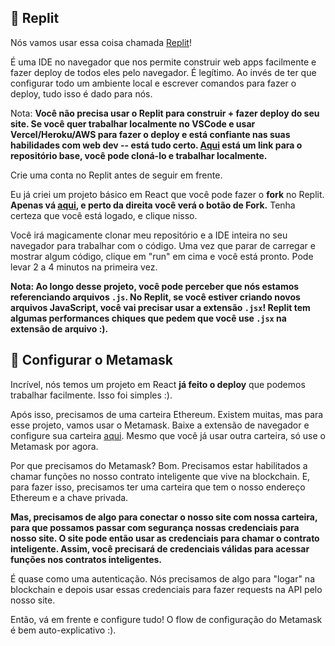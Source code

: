 ## 🤯 Replit

Nós vamos usar essa coisa chamada  [Replit](https://replit.com/~)!

É uma IDE no navegador que nos permite construir web apps facilmente e fazer deploy de todos eles pelo navegador. É legítimo. Ao invés de ter que configurar todo um ambiente local e escrever comandos para fazer o deploy, tudo isso é dado para nós.

Nota: **Você não precisa usar o Replit para construir + fazer deploy do seu site. Se você quer trabalhar localmente no VSCode e usar Vercel/Heroku/AWS para fazer o deploy e está confiante nas suas habilidades com web dev -- está tudo certo. [Aqui](https://github.com/buildspace/buildspace-nft-course-starter) está um link para o repositório base, você pode cloná-lo e trabalhar localmente.**

Crie uma conta no Replit antes de seguir em frente.

Eu já criei um projeto básico em React que você pode fazer o  **fork** no Replit.  **Apenas vá [aqui](https://replit.com/@adilanchian/nft-starter-project?v=1), e perto da direita você verá o botão de Fork.** Tenha certeza que você está logado, e clique nisso.

Você irá magicamente clonar meu repositório e a IDE inteira no seu navegador para trabalhar com o código. Uma vez que parar de carregar e mostrar algum código, clique em "run" em cima e você está pronto. Pode levar 2 a 4 minutos na primeira vez.

**Nota: Ao longo desse projeto, você pode perceber que nós estamos referenciando arquivos `.js`. No Replit, se você estiver criando novos arquivos JavaScript, você vai precisar usar a extensão `.jsx`! Replit tem algumas performances chiques que pedem que você use `.jsx` na extensão de arquivo :).**

## 🦊 Configurar o Metamask

Incrível, nós temos um projeto em React **já feito o deploy** que podemos trabalhar facilmente. Isso foi simples :).

Após isso, precisamos de uma carteira Ethereum. Existem muitas, mas para esse projeto, vamos usar o Metamask. Baixe a extensão de navegador e configure sua carteira [aqui](https://metamask.io/download.html). Mesmo que você já usar outra carteira, só use o Metamask por agora.

Por que precisamos do Metamask? Bom. Precisamos estar habilitados a chamar funções no nosso contrato inteligente que vive na blockchain. E, para fazer isso, precisamos ter uma carteira que tem o nosso endereço Ethereum e a chave privada.

**Mas, precisamos de algo para conectar o nosso site com nossa carteira, para que possamos passar com segurança nossas credenciais para nosso site. O site pode então usar as credenciais para chamar o contrato inteligente. Assim, você precisará de credenciais válidas para acessar funções nos contratos inteligentes.**

É quase como uma autenticação. Nós precisamos de algo para "logar" na blockchain e depois usar essas credenciais para fazer requests na API pelo nosso site.

Então, vá em frente e configure tudo! O flow de configuração do Metamask é bem auto-explicativo :).
